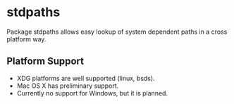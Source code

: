 stdpaths
========

Package stdpaths allows easy lookup of system dependent paths in a cross
platform way.

Platform Support
----------------

* XDG platforms are well supported (linux, bsds).
* Mac OS X has preliminary support.
* Currently no support for Windows, but it is planned.
